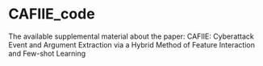 # CAFIIE_code
The available supplemental material about the paper: CAFIIE: Cyberattack Event and Argument Extraction via a Hybrid Method of Feature Interaction and Few-shot Learning
